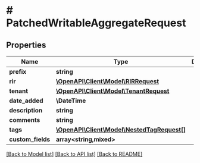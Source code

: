 # # PatchedWritableAggregateRequest

## Properties

Name | Type | Description | Notes
------------ | ------------- | ------------- | -------------
**prefix** | **string** |  | [optional]
**rir** | [**\OpenAPI\Client\Model\RIRRequest**](RIRRequest.md) |  | [optional]
**tenant** | [**\OpenAPI\Client\Model\TenantRequest**](TenantRequest.md) |  | [optional]
**date_added** | **\DateTime** |  | [optional]
**description** | **string** |  | [optional]
**comments** | **string** |  | [optional]
**tags** | [**\OpenAPI\Client\Model\NestedTagRequest[]**](NestedTagRequest.md) |  | [optional]
**custom_fields** | **array<string,mixed>** |  | [optional]

[[Back to Model list]](../../README.md#models) [[Back to API list]](../../README.md#endpoints) [[Back to README]](../../README.md)
